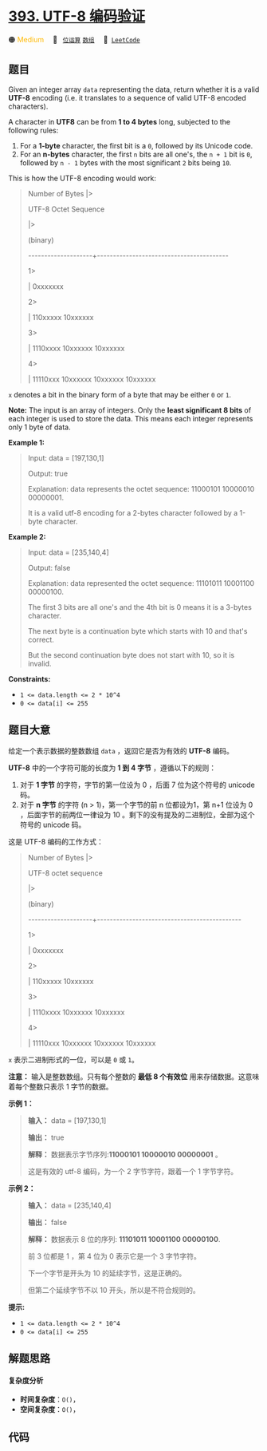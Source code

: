 # [393. UTF-8 编码验证](https://leetcode.com/problems/utf-8-validation)

🟠 <font color=#ffb800>Medium</font>&emsp; 🔖&ensp; [`位运算`](/outline/tag/bit-manipulation.md) [`数组`](/outline/tag/array.md)&emsp; 🔗&ensp;[`LeetCode`](https://leetcode.com/problems/utf-8-validation)

## 题目

Given an integer array `data` representing the data, return whether it is a
valid **UTF-8** encoding (i.e. it translates to a sequence of valid UTF-8
encoded characters).

A character in **UTF8** can be from **1 to 4 bytes** long, subjected to the
following rules:

  1. For a **1-byte** character, the first bit is a `0`, followed by its Unicode code.
  2. For an **n-bytes** character, the first `n` bits are all one's, the `n + 1` bit is `0`, followed by `n - 1` bytes with the most significant `2` bits being `10`.

This is how the UTF-8 encoding would work:

> 
> 
> 
> 
> 
> > 
>  Number of Bytes   |> 
> > 
> UTF-8 Octet Sequence
> 
> > 
> > 
> > 
> > 
> > 
>    |> 
> > 
> > 
>   (binary)
> 
>    --------------------+-----------------------------------------
> 
> > 
> > 
> > 
> 1> 
> > 
>   |   0xxxxxxx
> 
> > 
> > 
> > 
> 2> 
> > 
>   |   110xxxxx 10xxxxxx
> 
> > 
> > 
> > 
> 3> 
> > 
>   |   1110xxxx 10xxxxxx 10xxxxxx
> 
> > 
> > 
> > 
> 4> 
> > 
>   |   11110xxx 10xxxxxx 10xxxxxx 10xxxxxx
> 
> 

`x` denotes a bit in the binary form of a byte that may be either `0` or `1`.

**Note:** The input is an array of integers. Only the **least significant 8
bits** of each integer is used to store the data. This means each integer
represents only 1 byte of data.



**Example 1:**

> Input: data = [197,130,1]
> 
> Output: true
> 
> Explanation: data represents the octet sequence: 11000101 10000010 00000001.
> 
> It is a valid utf-8 encoding for a 2-bytes character followed by a 1-byte character.

**Example 2:**

> Input: data = [235,140,4]
> 
> Output: false
> 
> Explanation: data represented the octet sequence: 11101011 10001100 00000100.
> 
> The first 3 bits are all one's and the 4th bit is 0 means it is a 3-bytes character.
> 
> The next byte is a continuation byte which starts with 10 and that's correct.
> 
> But the second continuation byte does not start with 10, so it is invalid.

**Constraints:**

  * `1 <= data.length <= 2 * 10^4`
  * `0 <= data[i] <= 255`


## 题目大意

给定一个表示数据的整数数组 `data` ，返回它是否为有效的 **UTF-8** 编码。

**UTF-8** 中的一个字符可能的长度为 **1 到 4 字节** ，遵循以下的规则：

  1. 对于 **1 字节**  的字符，字节的第一位设为 0 ，后面 7 位为这个符号的 unicode 码。
  2. 对于 **n 字节**  的字符 (n > 1)，第一个字节的前 n 位都设为1，第 n+1 位设为 0 ，后面字节的前两位一律设为 10 。剩下的没有提及的二进制位，全部为这个符号的 unicode 码。

这是 UTF-8 编码的工作方式：

> 
> 
> 
> 
> 
> > 
>   Number of Bytes  |> 
> > 
> UTF-8 octet sequence
> 
> > 
> > 
> > 
> > 
> > 
>    |> 
> > 
> > 
>   (binary)
> 
>    --------------------+---------------------------------------------
> 
> > 
> > 
> > 
> 1> 
> > 
>   | 0xxxxxxx
> 
> > 
> > 
> > 
> 2> 
> > 
>   | 110xxxxx 10xxxxxx
> 
> > 
> > 
> > 
> 3> 
> > 
>   | 1110xxxx 10xxxxxx 10xxxxxx
> 
> > 
> > 
> > 
> 4> 
> > 
>   | 11110xxx 10xxxxxx 10xxxxxx 10xxxxxx
> 
> 

`x` 表示二进制形式的一位，可以是 `0` 或 `1`。

**注意：** 输入是整数数组。只有每个整数的 **最低 8 个有效位** 用来存储数据。这意味着每个整数只表示 1 字节的数据。



**示例 1：**

> 
> 
> 
> 
> 
> **输入：** data = [197,130,1]
> 
> **输出：** true
> 
> **解释：** 数据表示字节序列:**11000101 10000010 00000001** 。
> 
> 这是有效的 utf-8 编码，为一个 2 字节字符，跟着一个 1 字节字符。
> 
> 

**示例 2：**

> 
> 
> 
> 
> 
> **输入：** data = [235,140,4]
> 
> **输出：** false
> 
> **解释：** 数据表示 8 位的序列: **11101011 10001100 00000100**.
> 
> 前 3 位都是 1 ，第 4 位为 0 表示它是一个 3 字节字符。
> 
> 下一个字节是开头为 10 的延续字节，这是正确的。
> 
> 但第二个延续字节不以 10 开头，所以是不符合规则的。
> 
> 



**提示:**

  * `1 <= data.length <= 2 * 10^4`
  * `0 <= data[i] <= 255`


## 解题思路

#### 复杂度分析

- **时间复杂度**：`O()`，
- **空间复杂度**：`O()`，

## 代码

```javascript

```
